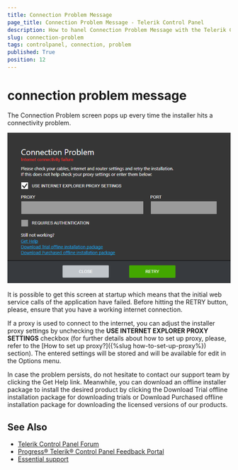 ```yaml
---
title: Connection Problem Message
page_title: Connection Problem Message - Telerik Control Panel
description: How to hanel Connection Problem Message with the Telerik Control Panel.
slug: connection-problem
tags: controlpanel, connection, problem
published: True
position: 12 
---
```


# connection problem message

The Connection Problem screen pops up every time the installer hits a connectivity problem.

![Connection Problem](images/connection-problem.png)

It is possible to get this screen at startup which means that the initial web service calls of the application have failed. Before hitting the RETRY button, please, ensure that you have a working internet connection. 

If a proxy is used to connect to the internet, you can adjust the installer proxy settings by unchecking the **USE INTERNET EXPLORER PROXY SETTINGS** checkbox (for further details about how to set up proxy, please, refer to the [How to set up proxy?]({%slug how-to-set-up-proxy%}) section). The entered settings will be stored and will be available for edit in the Options menu. 

In case the problem persists, do not hesitate to contact our support team by clicking the Get Help link. Meanwhile, you can download an offline installer package to install the desired product by clicking the Download Trial offline installation package for downloading trials or Download Purchased offline installation package for downloading the licensed versions of our products.  

## See Also

* [Telerik Control Panel Forum](https://www.telerik.com/forums/telerik-control-panel)
* [Progress® Telerik® Control Panel Feedback Portal](https://feedback.telerik.com/controlpanel) 
* [Essential support](http://www.telerik.com/support) 
